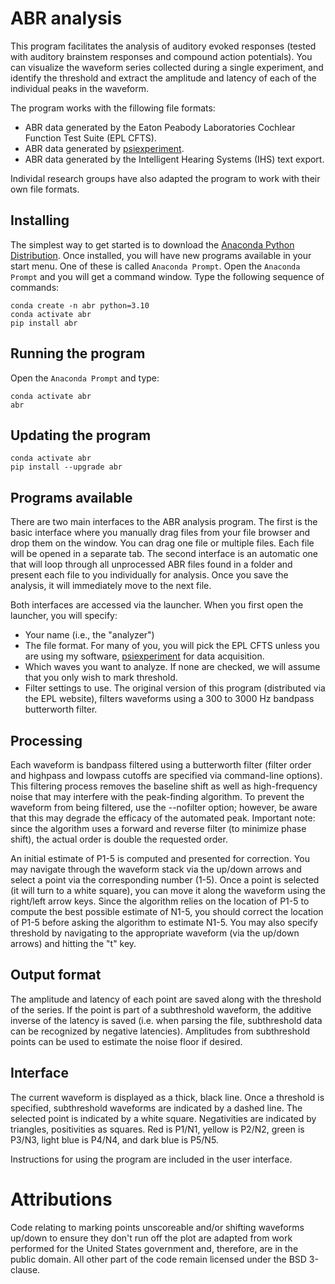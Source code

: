 # ABR analysis

This program facilitates the analysis of auditory evoked responses (tested with auditory brainstem responses and compound action potentials).  You can visualize the waveform series collected during a single experiment, and identify the threshold and extract the amplitude and latency of each of the individual peaks in the waveform.

The program works with the fillowing file formats:
* ABR data generated by the Eaton Peabody Laboratories Cochlear Function Test Suite (EPL CFTS).
* ABR data generated by [psiexperiment](https://github.com/psiexperiment/psiexperiment).
* ABR data generated by the Intelligent Hearing Systems (IHS) text export.

Individal research groups have also adapted the program to work with their own file formats.

## Installing

The simplest way to get started is to download the [Anaconda Python Distribution](https://www.anaconda.com/distribution/). Once installed, you will have new programs available in your start menu. One of these is called `Anaconda Prompt`. Open the `Anaconda Prompt` and you will get a command window. Type the following sequence of commands:

    conda create -n abr python=3.10
    conda activate abr
    pip install abr

## Running the program

Open the `Anaconda Prompt` and type:

    conda activate abr
    abr

## Updating the program

    conda activate abr
    pip install --upgrade abr

## Programs available

There are two main interfaces to the ABR analysis program. The first is the basic interface where you manually drag files from your file browser and drop them on the window. You can drag one file or multiple files. Each file will be opened in a separate tab. The second interface is an automatic one that will loop through all unprocessed ABR files found in a folder and present each file to you individually for analysis. Once you save the analysis, it will immediately move to the next file.

Both interfaces are accessed via the launcher. When you first open the launcher, you will specify:

* Your name (i.e., the "analyzer")
* The file format.  For many of you, you will pick the EPL CFTS unless you are using my software, [psiexperiment](https://github.com/bburan/psiexperiment) for data acquisition.
* Which waves you want to analyze. If none are checked, we will assume that you only wish to mark threshold.
* Filter settings to use. The original version of this program (distributed via the EPL website), filters waveforms using a 300 to 3000 Hz bandpass butterworth filter.

## Processing

Each waveform is bandpass filtered using a butterworth filter (filter order and highpass and lowpass cutoffs are specified via command-line options). This filtering process removes the baseline shift as well as high-frequency noise that may interfere with the peak-finding algorithm.  To prevent the waveform from being filtered, use the --nofilter option; however, be aware that this may degrade the efficacy of the automated peak.  Important note: since the algorithm uses a forward and reverse filter (to minimize phase shift), the actual order is double the requested order.

An initial estimate of P1-5 is computed and presented for correction.  You may navigate through the waveform stack via the up/down arrows and select a point via the corresponding number (1-5).  Once a point is selected (it will turn to a white square), you can move it along the waveform using the right/left arrow keys.  Since the algorithm relies on the location of P1-5 to compute the best possible estimate of N1-5, you should correct the location of P1-5 before asking the algorithm to estimate N1-5.  You may also specify threshold by navigating to the appropriate waveform (via the up/down arrows) and hitting the "t" key.

## Output format

The amplitude and latency of each point are saved along with the threshold of the series. If the point is part of a subthreshold waveform, the additive inverse of the latency is saved (i.e. when parsing the file, subthreshold data can be recognized by negative latencies).  Amplitudes from subthreshold points can be used to estimate the noise floor if desired.

## Interface

The current waveform is displayed as a thick, black line.  Once a threshold is specified, subthreshold waveforms are indicated by a dashed line.  The selected point is indicated by a white square.  Negativities are indicated by triangles, positivities as squares.  Red is P1/N1, yellow is P2/N2, green is P3/N3, light blue is P4/N4, and dark blue is P5/N5.

Instructions for using the program are included in the user interface.

# Attributions

Code relating to marking points unscoreable and/or shifting waveforms up/down to ensure they don't run off the plot are adapted from work performed for the United States government and, therefore, are in the public domain. All other part of the code remain licensed under the BSD 3-clause.

